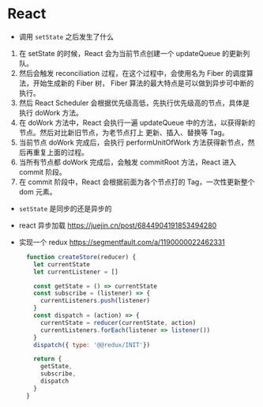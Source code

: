 # React

* 调用 `setState` 之后发生了什么
1. 在 setState 的时候，React 会为当前节点创建一个 updateQueue 的更新列队。
2. 然后会触发 reconciliation 过程，在这个过程中，会使用名为 Fiber 的调度算法，开始生成新的 Fiber 树， Fiber 算法的最大特点是可以做到异步可中断的执行。
3. 然后 React Scheduler 会根据优先级高低，先执行优先级高的节点，具体是执行 doWork 方法。
4. 在 doWork 方法中，React 会执行一遍 updateQueue 中的方法，以获得新的节点。然后对比新旧节点，为老节点打上 更新、插入、替换等 Tag。
5. 当前节点 doWork 完成后，会执行 performUnitOfWork 方法获得新节点，然后再重复上面的过程。
6. 当所有节点都 doWork 完成后，会触发 commitRoot 方法，React 进入 commit 阶段。
7. 在 commit 阶段中，React 会根据前面为各个节点打的 Tag，一次性更新整个 dom 元素。

* `setState` 是同步的还是异步的


* react 异步加载
https://juejin.cn/post/6844904191853494280

* 实现一个 redux
https://segmentfault.com/a/1190000022462331

  ```javascript
    function createStore(reducer) {
      let currentState
      let currentListener = []

      const getState = () => currentState
      const subscribe = (listener) => {
        currentListeners.push(listener)
      }
      const dispatch = (action) => {
        currentState = reducer(currentState, action)
        currentListeners.forEach(listener => listener())
      }
      dispatch({ type: '@@redux/INIT'})

      return {
        getState,
        subscribe,
        dispatch
      }
    }
  ```